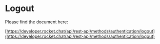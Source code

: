 # Logout

Please find the document here: 

[https://developer.rocket.chat/api/rest-api/methods/authentication/logout](https://developer.rocket.chat/api/rest-api/methods/authentication/logout)

